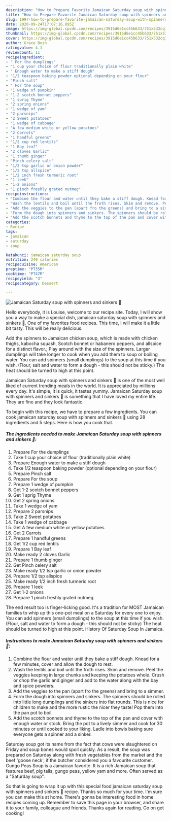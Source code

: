 ```yaml
---
description: "How to Prepare Favorite Jamaican Saturday soup with spinners and sinkers 🌱"
title: "How to Prepare Favorite Jamaican Saturday soup with spinners and sinkers 🌱"
slug: 1997-how-to-prepare-favorite-jamaican-saturday-soup-with-spinners-and-sinkers
date: 2020-09-24T17:07:16.895Z
image: https://img-global.cpcdn.com/recipes/3915d6e1cc45b633/751x532cq70/jamaican-saturday-soup-with-spinners-and-sinkers-🌱-recipe-main-photo.jpg
thumbnail: https://img-global.cpcdn.com/recipes/3915d6e1cc45b633/751x532cq70/jamaican-saturday-soup-with-spinners-and-sinkers-🌱-recipe-main-photo.jpg
cover: https://img-global.cpcdn.com/recipes/3915d6e1cc45b633/751x532cq70/jamaican-saturday-soup-with-spinners-and-sinkers-🌱-recipe-main-photo.jpg
author: Grace Bush
ratingvalue: 4.1
reviewcount: 11
recipeingredient:
- " For the dumplings"
- "1 cup your choice of flour traditionally plain white"
- " Enough water to make a stiff dough"
- "1/2 teaspoon baking powder optional depending on your flour"
- "Pinch salt"
- " For the soup"
- "1 wedge of pumpkin"
- "1-2 scotch bonnet peppers"
- "1 sprig Thyme"
- "2 spring onions"
- "1 wedge of yam"
- "2 parsnips"
- "2 Sweet potatoes"
- "1 wedge of cabbage"
- "A few medium white or yellow potatoes"
- "2 Carrots"
- "1 handful greens"
- "1/2 cup red lentils"
- "1 Bay leaf"
- "2 cloves Garlic"
- "1 thumb ginger"
- "Pinch celery salt"
- "1/2 tsp garlic or onion powder"
- "1/2 tsp allspice"
- "1/2 inch fresh turmeric root"
- "1 leek"
- "1-2 onions"
- "1 pinch freshly grated nutmeg"
recipeinstructions:
- "Combine the flour and water until they bake a stiff dough. Knead for a few minutes, cover and allow the dough to rest."
- "Wash the lentils and boil until the froth rises. Skim and remove. Peel the veggies keeping in large chunks and keeping the potatoes whole. Crush or chop the garlic and ginger and add to the water along with the bay and spice powders."
- "Add the veggies to the pan (apart fro the greens) and bring to a simmer."
- "Form the dough into spinners and sinkers. The spinners should be rolled into little long dumplings and the sinkers into flat rounds. This is nice for children to make and the more rustic the nicer they taste! Pop them into the pan pot to boil."
- "Add the scotch bonnets and thyme to the top of the pan and cover with enough water or stock. Bring the pot to a lively simmer and cook for 30 minutes or until cooked to your liking. Ladle into bowls baking sure everyone gets a spinner and a sinker."
categories:
- Recipe
tags:
- jamaican
- saturday
- soup

katakunci: jamaican saturday soup 
nutrition: 249 calories
recipecuisine: American
preptime: "PT35M"
cooktime: "PT47M"
recipeyield: "3"
recipecategory: Dessert

---
```



![Jamaican Saturday soup with spinners and sinkers 🌱](https://img-global.cpcdn.com/recipes/3915d6e1cc45b633/751x532cq70/jamaican-saturday-soup-with-spinners-and-sinkers-🌱-recipe-main-photo.jpg)

Hello everybody, it is Louise, welcome to our recipe site. Today, I will show you a way to make a special dish, jamaican saturday soup with spinners and sinkers 🌱. One of my favorites food recipes. This time, I will make it a little bit tasty. This will be really delicious.

Add the spinners to Jamaican chicken soup, which is made with chicken thighs, kabocha squash, Scotch bonnet or habanero peppers, and allspice for a distinct flavor.; Play around with the size of the spinners. Larger dumplings will take longer to cook when you add them to soup or boiling water. You can add spinners (small dumplings) to the soup at this time if you wish. (Flour, salt and water to form a dough - this should not be sticky.) The heat should be turned to high at this point.

Jamaican Saturday soup with spinners and sinkers 🌱 is one of the most well liked of current trending meals in the world. It is appreciated by millions every day. It's simple, it is quick, it tastes yummy. Jamaican Saturday soup with spinners and sinkers 🌱 is something that I have loved my entire life. They are fine and they look fantastic.


To begin with this recipe, we have to prepare a few ingredients. You can cook jamaican saturday soup with spinners and sinkers 🌱 using 28 ingredients and 5 steps. Here is how you cook that.

<!--inarticleads1-->

##### The ingredients needed to make Jamaican Saturday soup with spinners and sinkers 🌱:

1. Prepare  For the dumplings
1. Take 1 cup your choice of flour (traditionally plain white)
1. Prepare  Enough water to make a stiff dough
1. Take 1/2 teaspoon baking powder (optional depending on your flour)
1. Prepare Pinch salt
1. Prepare  For the soup
1. Prepare 1 wedge of pumpkin
1. Get 1-2 scotch bonnet peppers
1. Get 1 sprig Thyme
1. Get 2 spring onions
1. Take 1 wedge of yam
1. Prepare 2 parsnips
1. Take 2 Sweet potatoes
1. Take 1 wedge of cabbage
1. Get A few medium white or yellow potatoes
1. Get 2 Carrots
1. Prepare 1 handful greens
1. Get 1/2 cup red lentils
1. Prepare 1 Bay leaf
1. Make ready 2 cloves Garlic
1. Prepare 1 thumb ginger
1. Get Pinch celery salt
1. Make ready 1/2 tsp garlic or onion powder
1. Prepare 1/2 tsp allspice
1. Make ready 1/2 inch fresh turmeric root
1. Prepare 1 leek
1. Get 1-2 onions
1. Prepare 1 pinch freshly grated nutmeg


The end result too is finger-licking good. It&#39;s a tradition for MOST Jamaican families to whip up this one-pot meal on a Saturday for every one to enjoy. You can add spinners (small dumplings) to the soup at this time if you wish. (Flour, salt and water to form a dough - this should not be sticky) The heat should be turned to high at this point. History Of Saturday Soup In Jamaica. 

<!--inarticleads2-->

##### Instructions to make Jamaican Saturday soup with spinners and sinkers 🌱:

1. Combine the flour and water until they bake a stiff dough. Knead for a few minutes, cover and allow the dough to rest.
1. Wash the lentils and boil until the froth rises. Skim and remove. Peel the veggies keeping in large chunks and keeping the potatoes whole. Crush or chop the garlic and ginger and add to the water along with the bay and spice powders.
1. Add the veggies to the pan (apart fro the greens) and bring to a simmer.
1. Form the dough into spinners and sinkers. The spinners should be rolled into little long dumplings and the sinkers into flat rounds. This is nice for children to make and the more rustic the nicer they taste! Pop them into the pan pot to boil.
1. Add the scotch bonnets and thyme to the top of the pan and cover with enough water or stock. Bring the pot to a lively simmer and cook for 30 minutes or until cooked to your liking. Ladle into bowls baking sure everyone gets a spinner and a sinker.


Saturday soup got its name from the fact that cows were slaughtered on Friday and soup bones would spoil quickly. As a result, the soup was prepared on Saturday along with fresh vegetables from the market and the beef &#39;goose neck&#39;, if the butcher considered you a favourite customer. Gungo Peas Soup is a Jamaican favorite. It is a rich Jamaican soup that features beef, pig tails, gungo peas, yellow yam and more. Often served as a &#34;Saturday soup&#34;. 

So that is going to wrap it up with this special food jamaican saturday soup with spinners and sinkers 🌱 recipe. Thanks so much for your time. I'm sure you can make this at home. There's gonna be interesting food in home recipes coming up. Remember to save this page in your browser, and share it to your family, colleague and friends. Thanks again for reading. Go on get cooking!
